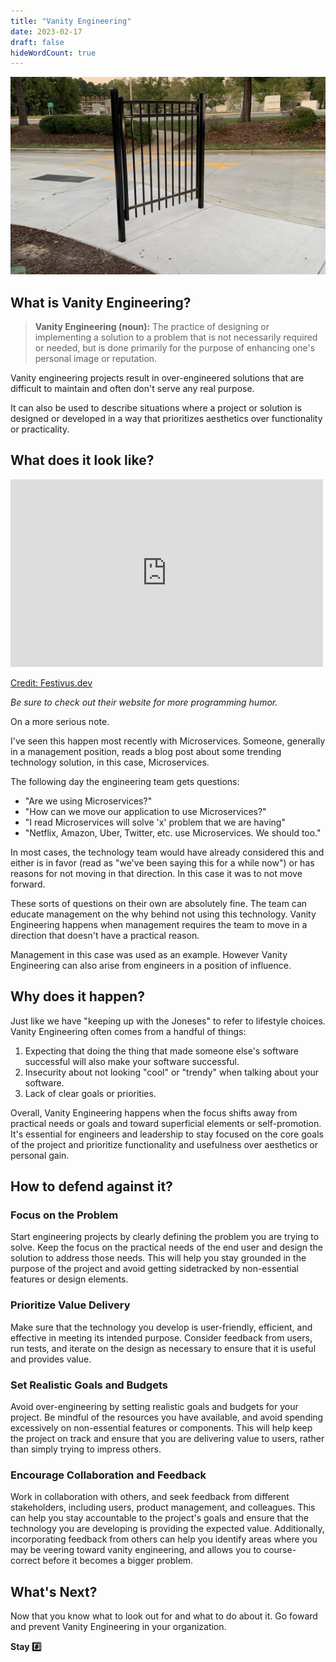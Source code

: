 ```yaml
---
title: "Vanity Engineering"
date: 2023-02-17
draft: false
hideWordCount: true
---
```


![Gate](images/gate.jpg)

## What is Vanity Engineering?

> **Vanity Engineering (noun):** The practice of designing or implementing a solution to a problem that is not necessarily required or needed, but is done primarily for the purpose of enhancing one's personal image or reputation.

Vanity engineering projects result in over-engineered solutions that are difficult to maintain and often don't serve any real purpose. 

It can also be used to describe situations where a project or solution is designed or developed in a way that prioritizes aesthetics over functionality or practicality.

## What does it look like?

<iframe src="https://cdn.festivus.dev/festivus-content/kubernetes.mp4"
        width="500" height="300" scrolling="no" border="0" frameborder="no" framespacing="0" allowfullscreen="false"></iframe>

<a href="https://festivus.dev/kubernetes/" target="_blank">Credit: Festivus.dev</a>


_Be sure to check out their website for more programming humor._

On a more serious note. 

I've seen this happen most recently with Microservices. Someone, generally in a management position, reads a blog post about some trending technology solution, in this case, Microservices.

The following day the engineering team gets questions:
- "Are we using Microservices?"
- "How can we move our application to use Microservices?"
- "I read Microservices will solve 'x' problem that we are having"
- "Netflix, Amazon, Uber, Twitter, etc. use Microservices. We should too."

In most cases, the technology team would have already considered this and either is in favor (read as "we've been saying this for a while now") or has reasons for not moving in that direction. In this case it was to not move forward.

These sorts of questions on their own are absolutely fine. The team can educate management on the why behind not using this technology. Vanity Engineering happens when management requires the team to move in a direction that doesn't have a practical reason. 

Management in this case was used as an example. However Vanity Engineering can also arise from engineers in a position of influence. 

## Why does it happen?

Just like we have "keeping up with the Joneses" to refer to lifestyle choices. Vanity Engineering often comes from a handful of things:

1. Expecting that doing the thing that made someone else's software successful will also make your software successful.
2. Insecurity about not looking "cool" or "trendy" when talking about your software.
3. Lack of clear goals or priorities.

Overall, Vanity Engineering happens when the focus shifts away from practical needs or goals and toward superficial elements or self-promotion. It's essential for engineers and leadership to stay focused on the core goals of the project and prioritize functionality and usefulness over aesthetics or personal gain.

## How to defend against it?

### Focus on the Problem

Start engineering projects by clearly defining the problem you are trying to solve. Keep the focus on the practical needs of the end user and design the solution to address those needs. This will help you stay grounded in the purpose of the project and avoid getting sidetracked by non-essential features or design elements.

### Prioritize Value Delivery

Make sure that the technology you develop is user-friendly, efficient, and effective in meeting its intended purpose. Consider feedback from users, run tests, and iterate on the design as necessary to ensure that it is useful and provides value.

### Set Realistic Goals and Budgets 

Avoid over-engineering by setting realistic goals and budgets for your project. Be mindful of the resources you have available, and avoid spending excessively on non-essential features or components. This will help keep the project on track and ensure that you are delivering value to users, rather than simply trying to impress others.

### Encourage Collaboration and Feedback

Work in collaboration with others, and seek feedback from different stakeholders, including users, product management, and colleagues. This can help you stay accountable to the project's goals and ensure that the technology you are developing is providing the expected value. Additionally, incorporating feedback from others can help you identify areas where you may be veering toward vanity engineering, and allows you to course-correct before it becomes a bigger problem.

## What's Next?

Now that you know what to look out for and what to do about it. Go foward and prevent Vanity Engineering in your organization.

**Stay #️⃣**